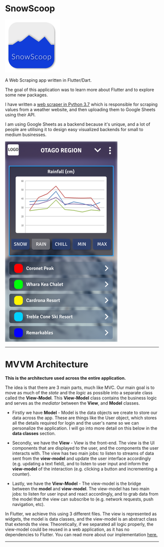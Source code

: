 # SnowScoop
![alt text](https://github.com/kerridge/snowscoop/blob/master/icon-2.png)

A Web Scraping app written in Flutter/Dart.

The goal of this application was to learn more about Flutter and to explore some new packages. 

I have written a [web scraper in Python 3.7](https://www.github.com/kerridge/pythonsheets) which is responsible for scraping values from a weather website, and then uploading them to Google Sheets using their API.

I am using Google Sheets as a backend because it's unique, and a lot of people are utilising it to design easy visualized backends for small to medium businesses.

![alt text](https://github.com/kerridge/snowscoop/blob/master/phonr.png)

---
# MVVM Architecture
**This is the architecture used across the entire application.**

The idea is that there are 3 main parts, much like MVC. Our main goal is to move as much of the _state_ and the _logic_ as possible into a separate class called the **View-Model**. This **View-Model** class contains the business logic and serves as the _mediator_ between the **View**, and **Model** classes.

* Firstly we have **Model** - Model is the data objects we create to store our data across the app. These are things like the User object, which stores all the details required for login and the user's name so we can personalize the application. I will go into more detail on this below in the **data classes** section.

* Secondly, we have the **View** - View is the front-end. The view is the UI components that are displayed to the user, and the components the user interacts with. The view has two main jobs: to listen to streams of data sent from the **view-model** and update the user interface accordingly (e.g. updating a text field), and to listen to user input and inform the **view-model** of the interaction (e.g. clicking a button and incrementing a counter).

* Lastly, we have the **View-Model** - The view-model is the bridge between the **model** and **view-model**. The view-model has two main jobs: to listen for user input and react accordingly, and to grab data from the model that the view can subscribe to (e.g. network requests, push navigation, etc).

In Flutter, we achieve this using 3 different files. The view is represented as widgets, the model is data classes, and the view-model is an abstract class that extends the view. Theoretically, if we separated all logic properly, the view-model could be reused in a web application, as it has no dependencies to Flutter. You can read more about our implementation [here.](https://medium.com/flutter-community/easily-navigate-through-your-flutter-code-by-separating-view-and-view-model-240026191106)

---
